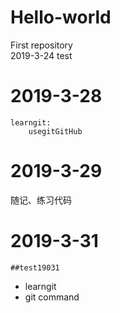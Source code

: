 # Hello-world
First repository  
2019-3-24 test

# 2019-3-28
	learngit:
		usegitGitHub

# 2019-3-29
随记、练习代码

# 2019-3-31
	##test19031
	
- learngit
- git command
